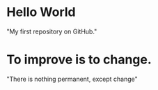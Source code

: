 # Hello World
"My first repository on GitHub."
# To improve is to change.
"There is nothing permanent, except change" 
